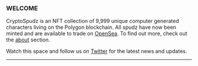 ### WELCOME  
CryptoSpudz is an NFT collection of 9,999 unique computer generated characters living on the Polygon blockchain. All spudz have now been minted and are available to trade on [OpenSea](https://opensea.io/collection/crypto-spudz). To find out more, check out the [about](/about) section.

Watch this space and follow us on [Twitter](https://twitter.com/CryptoSpudMaker) for the latest news and updates.

---